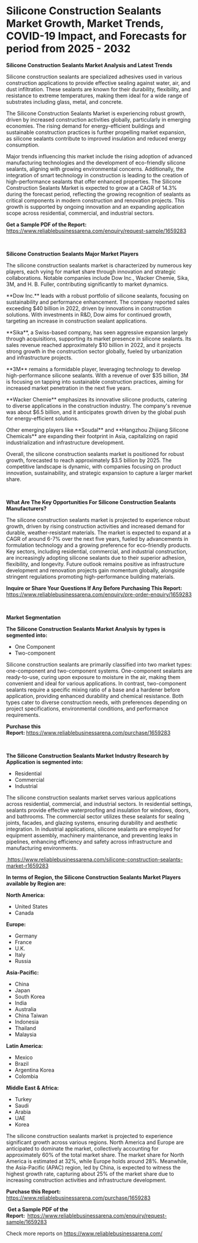 <p><h1>Silicone Construction Sealants Market Growth, Market Trends, COVID-19 Impact, and Forecasts for period from 2025 - 2032</h1></p><p><strong>Silicone Construction Sealants Market Analysis and Latest Trends</strong></p>
<p><p>Silicone construction sealants are specialized adhesives used in various construction applications to provide effective sealing against water, air, and dust infiltration. These sealants are known for their durability, flexibility, and resistance to extreme temperatures, making them ideal for a wide range of substrates including glass, metal, and concrete. </p><p>The Silicone Construction Sealants Market is experiencing robust growth, driven by increased construction activities globally, particularly in emerging economies. The rising demand for energy-efficient buildings and sustainable construction practices is further propelling market expansion, as silicone sealants contribute to improved insulation and reduced energy consumption. </p><p>Major trends influencing this market include the rising adoption of advanced manufacturing technologies and the development of eco-friendly silicone sealants, aligning with growing environmental concerns. Additionally, the integration of smart technology in construction is leading to the creation of high-performance sealants that offer enhanced properties. The Silicone Construction Sealants Market is expected to grow at a CAGR of 14.3% during the forecast period, reflecting the growing recognition of sealants as critical components in modern construction and renovation projects. This growth is supported by ongoing innovation and an expanding application scope across residential, commercial, and industrial sectors.</p></p>
<p><strong>Get a Sample PDF of the Report:&nbsp;</strong> <a href="https://www.reliablebusinessarena.com/enquiry/request-sample/1659283?utm_campaign=3578&utm_medium=2&utm_source=Github&utm_content=ia&utm_term=31032025&utm_id=silicone-construction-sealants">https://www.reliablebusinessarena.com/enquiry/request-sample/1659283</a></p>
<p>&nbsp;</p>
<p><strong>Silicone Construction Sealants Major Market Players</strong></p>
<p><p>The silicone construction sealants market is characterized by numerous key players, each vying for market share through innovation and strategic collaborations. Notable companies include Dow Inc., Wacker Chemie, Sika, 3M, and H. B. Fuller, contributing significantly to market dynamics.</p><p>**Dow Inc.** leads with a robust portfolio of silicone sealants, focusing on sustainability and performance enhancement. The company reported sales exceeding $40 billion in 2022, driven by innovations in construction solutions. With investments in R&D, Dow aims for continued growth, targeting an increase in construction sealant applications.</p><p>**Sika**, a Swiss-based company, has seen aggressive expansion largely through acquisitions, supporting its market presence in silicone sealants. Its sales revenue reached approximately $10 billion in 2022, and it projects strong growth in the construction sector globally, fueled by urbanization and infrastructure projects.</p><p>**3M** remains a formidable player, leveraging technology to develop high-performance silicone sealants. With a revenue of over $35 billion, 3M is focusing on tapping into sustainable construction practices, aiming for increased market penetration in the next five years.</p><p>**Wacker Chemie** emphasizes its innovative silicone products, catering to diverse applications in the construction industry. The company's revenue was about $6.5 billion, and it anticipates growth driven by the global push for energy-efficient solutions.</p><p>Other emerging players like **Soudal** and **Hangzhou Zhijiang Silicone Chemicals** are expanding their footprint in Asia, capitalizing on rapid industrialization and infrastructure development. </p><p>Overall, the silicone construction sealants market is positioned for robust growth, forecasted to reach approximately $3.5 billion by 2025. The competitive landscape is dynamic, with companies focusing on product innovation, sustainability, and strategic expansion to capture a larger market share.</p></p>
<p>&nbsp;</p>
<p><strong>What Are The Key Opportunities For Silicone Construction Sealants Manufacturers?</strong></p>
<p><p>The silicone construction sealants market is projected to experience robust growth, driven by rising construction activities and increased demand for durable, weather-resistant materials. The market is expected to expand at a CAGR of around 6-7% over the next five years, fueled by advancements in formulation technology and a growing preference for eco-friendly products. Key sectors, including residential, commercial, and industrial construction, are increasingly adopting silicone sealants due to their superior adhesion, flexibility, and longevity. Future outlook remains positive as infrastructure development and renovation projects gain momentum globally, alongside stringent regulations promoting high-performance building materials.</p></p>
<p><strong>Inquire or Share Your Questions If Any Before Purchasing This Report:</strong> <a href="https://www.reliablebusinessarena.com/enquiry/pre-order-enquiry/1659283?utm_campaign=3578&utm_medium=2&utm_source=Github&utm_content=ia&utm_term=31032025&utm_id=silicone-construction-sealants">https://www.reliablebusinessarena.com/enquiry/pre-order-enquiry/1659283</a></p>
<p>&nbsp;</p>
<p><strong>Market Segmentation</strong></p>
<p><strong>The Silicone Construction Sealants Market Analysis by types is segmented into:</strong></p>
<p><ul><li>One Component</li><li>Two-component</li></ul></p>
<p><p>Silicone construction sealants are primarily classified into two market types: one-component and two-component systems. One-component sealants are ready-to-use, curing upon exposure to moisture in the air, making them convenient and ideal for various applications. In contrast, two-component sealants require a specific mixing ratio of a base and a hardener before application, providing enhanced durability and chemical resistance. Both types cater to diverse construction needs, with preferences depending on project specifications, environmental conditions, and performance requirements.</p></p>
<p><strong>Purchase this Report:&nbsp;</strong><a href="https://www.reliablebusinessarena.com/purchase/1659283?utm_campaign=3578&utm_medium=2&utm_source=Github&utm_content=ia&utm_term=31032025&utm_id=silicone-construction-sealants">https://www.reliablebusinessarena.com/purchase/1659283</a></p>
<p>&nbsp;</p>
<p><strong>The Silicone Construction Sealants Market Industry Research by Application is segmented into:</strong></p>
<p><ul><li>Residential</li><li>Commercial</li><li>Industrial</li></ul></p>
<p><p>The silicone construction sealants market serves various applications across residential, commercial, and industrial sectors. In residential settings, sealants provide effective waterproofing and insulation for windows, doors, and bathrooms. The commercial sector utilizes these sealants for sealing joints, facades, and glazing systems, ensuring durability and aesthetic integration. In industrial applications, silicone sealants are employed for equipment assembly, machinery maintenance, and preventing leaks in pipelines, enhancing efficiency and safety across infrastructure and manufacturing environments.</p></p>
<p><a href="https://www.reliablebusinessarena.com/silicone-construction-sealants-market-r1659283?utm_campaign=3578&utm_medium=2&utm_source=Github&utm_content=ia&utm_term=31032025&utm_id=silicone-construction-sealants">&nbsp;https://www.reliablebusinessarena.com/silicone-construction-sealants-market-r1659283</a></p>
<p><strong>In terms of Region, the Silicone Construction Sealants Market Players available by Region are:</strong></p>
<p>
    <p> <strong> North America: </strong>
        <ul>
            <li>United States</li>
            <li>Canada</li>
        </ul>
        </p> 
    <p> <strong> Europe: </strong>
        <ul>
            <li>Germany</li>
            <li>France</li>
            <li>U.K.</li>
            <li>Italy</li>
            <li>Russia</li>
        </ul>
        </p> 
    <p> <strong> Asia-Pacific: </strong>
        <ul>
            <li>China</li>
            <li>Japan</li>
            <li>South Korea</li>
            <li>India</li>
            <li>Australia</li>
            <li>China Taiwan</li>
            <li>Indonesia</li>
            <li>Thailand</li>
            <li>Malaysia</li>
        </ul>
        </p> 
    <p> <strong> Latin America: </strong>
        <ul>
            <li>Mexico</li>
            <li>Brazil</li>
            <li>Argentina Korea</li>
            <li>Colombia</li>
        </ul>
        </p> 
    <p> <strong> Middle East & Africa: </strong>
        <ul>
            <li>Turkey</li>
            <li>Saudi</li>
            <li>Arabia</li>
            <li>UAE</li>
            <li>Korea</li>
        </ul>
    </p>
    </p>
<p><p>The silicone construction sealants market is projected to experience significant growth across various regions. North America and Europe are anticipated to dominate the market, collectively accounting for approximately 60% of the total market share. The market share for North America is estimated at 32%, while Europe holds around 28%. Meanwhile, the Asia-Pacific (APAC) region, led by China, is expected to witness the highest growth rate, capturing about 25% of the market share due to increasing construction activities and infrastructure development.</p></p>
<p><strong>Purchase this Report: </strong><a href="https://www.reliablebusinessarena.com/purchase/1659283?utm_campaign=3578&utm_medium=2&utm_source=Github&utm_content=ia&utm_term=31032025&utm_id=silicone-construction-sealants">https://www.reliablebusinessarena.com/purchase/1659283</a></p>
<p>&nbsp;<strong>Get a Sample PDF of the Report:&nbsp;&nbsp;</strong><a href="https://www.reliablebusinessarena.com/enquiry/request-sample/1659283?utm_campaign=3578&utm_medium=2&utm_source=Github&utm_content=ia&utm_term=31032025&utm_id=silicone-construction-sealants">https://www.reliablebusinessarena.com/enquiry/request-sample/1659283</a></p>
<p><strong></strong></p>
<p>Check more reports on <a href="https://www.reliablebusinessarena.com/?utm_campaign=3578&utm_medium=2&utm_source=Github&utm_content=ia&utm_term=31032025&utm_id=silicone-construction-sealants">https://www.reliablebusinessarena.com/</a></p>